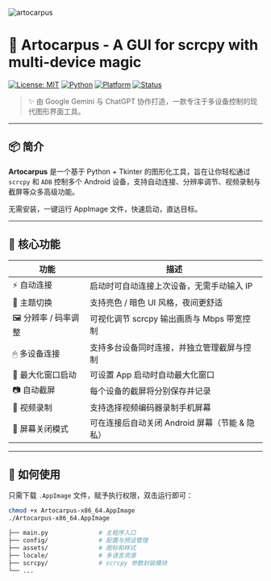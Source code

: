 ![artocarpus](https://github.com/user-attachments/assets/290bbf63-14cd-4c6b-92a7-b8d732462ecc)



# 🌿 Artocarpus - A GUI for scrcpy with multi-device magic

[![License: MIT](https://img.shields.io/badge/License-MIT-green.svg)](LICENSE)
[![Python](https://img.shields.io/badge/Python-3.x-blue.svg)](https://www.python.org/)
[![Platform](https://img.shields.io/badge/Platform-Linux--AppImage-important)](#)
[![Status](https://img.shields.io/badge/Status-Active-brightgreen)](#)

> ✨ 由 Google Gemini 与 ChatGPT 协作打造，一款专注于多设备控制的现代图形界面工具。

---

## 📦 简介

**Artocarpus** 是一个基于 Python + Tkinter 的图形化工具，旨在让你轻松通过 `scrcpy` 和 `ADB` 控制多个 Android 设备，支持自动连接、分辨率调节、视频录制与截屏等众多高级功能。

无需安装，一键运行 AppImage 文件，快速启动，直达目标。

---

## 🎯 核心功能

| 功能                 | 描述                                                                 |
|----------------------|----------------------------------------------------------------------|
| ⚡ 自动连接           | 启动时可自动连接上次设备，无需手动输入 IP                           |
| 🎨 主题切换           | 支持亮色 / 暗色 UI 风格，夜间更舒适                                 |
| 🖼 分辨率 / 码率调整  | 可视化调节 scrcpy 输出画质与 Mbps 带宽控制                          |
| 🖱 多设备连接         | 支持多台设备同时连接，并独立管理截屏与控制                         |
| 🔲 最大化窗口启动     | 可设置 App 启动时自动最大化窗口                                     |
| 📷 自动截屏           | 每个设备的截屏将分别保存并记录                                      |
| 🎥 视频录制           | 支持选择视频编码器录制手机屏幕                                     |
| 🌙 屏幕关闭模式       | 可在连接后自动关闭 Android 屏幕（节能 & 隐私）                      |

---

## 🚀 如何使用

只需下载 `.AppImage` 文件，赋予执行权限，双击运行即可：

```bash
chmod +x Artocarpus-x86_64.AppImage
./Artocarpus-x86_64.AppImage

├── main.py              # 主程序入口
├── config/              # 配置与预设管理
├── assets/              # 图标和样式
├── locale/              # 多语言资源
├── scrcpy/              # scrcpy 参数封装模块
└── ...

